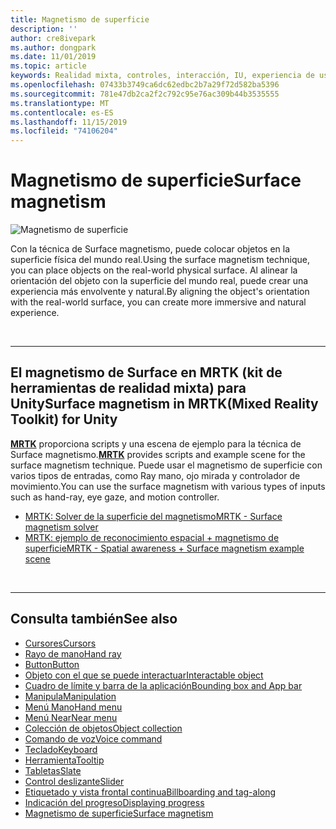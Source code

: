 ```yaml
---
title: Magnetismo de superficie
description: ''
author: cre8ivepark
ms.author: dongpark
ms.date: 11/01/2019
ms.topic: article
keywords: Realidad mixta, controles, interacción, IU, experiencia de usuario
ms.openlocfilehash: 07433b3749ca6dc62edbc2b7a29f72d582ba5396
ms.sourcegitcommit: 781e47db2ca2f2c792c95e76ac309b44b3535555
ms.translationtype: MT
ms.contentlocale: es-ES
ms.lasthandoff: 11/15/2019
ms.locfileid: "74106204"
---
```

# <a name="surface-magnetism"></a><span data-ttu-id="2c848-103">Magnetismo de superficie</span><span class="sxs-lookup"><span data-stu-id="2c848-103">Surface magnetism</span></span>

![Magnetismo de superficie](images/UX/MRTK_SurfaceMagnetism.gif)

<span data-ttu-id="2c848-105">Con la técnica de Surface magnetismo, puede colocar objetos en la superficie física del mundo real.</span><span class="sxs-lookup"><span data-stu-id="2c848-105">Using the surface magnetism technique, you can place objects on the real-world physical surface.</span></span> <span data-ttu-id="2c848-106">Al alinear la orientación del objeto con la superficie del mundo real, puede crear una experiencia más envolvente y natural.</span><span class="sxs-lookup"><span data-stu-id="2c848-106">By aligning the object's orientation with the real-world surface, you can create more immersive and natural experience.</span></span>

<br>

---

## <a name="surface-magnetism-in-mrtkmixed-reality-toolkit-for-unity"></a><span data-ttu-id="2c848-107">El magnetismo de Surface en MRTK (kit de herramientas de realidad mixta) para Unity</span><span class="sxs-lookup"><span data-stu-id="2c848-107">Surface magnetism in MRTK(Mixed Reality Toolkit) for Unity</span></span>
<span data-ttu-id="2c848-108">**[MRTK](https://github.com/Microsoft/MixedRealityToolkit-Unity)** proporciona scripts y una escena de ejemplo para la técnica de Surface magnetismo.</span><span class="sxs-lookup"><span data-stu-id="2c848-108">**[MRTK](https://github.com/Microsoft/MixedRealityToolkit-Unity)** provides scripts and example scene for the surface magnetism technique.</span></span> <span data-ttu-id="2c848-109">Puede usar el magnetismo de superficie con varios tipos de entradas, como Ray mano, ojo mirada y controlador de movimiento.</span><span class="sxs-lookup"><span data-stu-id="2c848-109">You can use the surface magnetism with various types of inputs such as hand-ray, eye gaze, and motion controller.</span></span>

* [<span data-ttu-id="2c848-110">MRTK: Solver de la superficie del magnetismo</span><span class="sxs-lookup"><span data-stu-id="2c848-110">MRTK - Surface magnetism solver</span></span>](https://microsoft.github.io/MixedRealityToolkit-Unity/Documentation/README_Solver.html#surfacemagnetism)
* [<span data-ttu-id="2c848-111">MRTK: ejemplo de reconocimiento espacial + magnetismo de superficie</span><span class="sxs-lookup"><span data-stu-id="2c848-111">MRTK - Spatial awareness + Surface magnetism example scene</span></span>](https://github.com/microsoft/MixedRealityToolkit-Unity/blob/mrtk_development/Assets/MixedRealityToolkit.Examples/Demos/Solvers/Scenes/SurfaceMagnetismSpatialAwarenessExample.unity)


<br>

---

## <a name="see-also"></a><span data-ttu-id="2c848-112">Consulta también</span><span class="sxs-lookup"><span data-stu-id="2c848-112">See also</span></span>

* [<span data-ttu-id="2c848-113">Cursores</span><span class="sxs-lookup"><span data-stu-id="2c848-113">Cursors</span></span>](cursors.md)
* [<span data-ttu-id="2c848-114">Rayo de mano</span><span class="sxs-lookup"><span data-stu-id="2c848-114">Hand ray</span></span>](point-and-commit.md)
* [<span data-ttu-id="2c848-115">Button</span><span class="sxs-lookup"><span data-stu-id="2c848-115">Button</span></span>](button.md)
* [<span data-ttu-id="2c848-116">Objeto con el que se puede interactuar</span><span class="sxs-lookup"><span data-stu-id="2c848-116">Interactable object</span></span>](interactable-object.md)
* [<span data-ttu-id="2c848-117">Cuadro de límite y barra de la aplicación</span><span class="sxs-lookup"><span data-stu-id="2c848-117">Bounding box and App bar</span></span>](app-bar-and-bounding-box.md)
* [<span data-ttu-id="2c848-118">Manipula</span><span class="sxs-lookup"><span data-stu-id="2c848-118">Manipulation</span></span>](direct-manipulation.md)
* [<span data-ttu-id="2c848-119">Menú Mano</span><span class="sxs-lookup"><span data-stu-id="2c848-119">Hand menu</span></span>](hand-menu.md)
* [<span data-ttu-id="2c848-120">Menú Near</span><span class="sxs-lookup"><span data-stu-id="2c848-120">Near menu</span></span>](near-menu.md)
* [<span data-ttu-id="2c848-121">Colección de objetos</span><span class="sxs-lookup"><span data-stu-id="2c848-121">Object collection</span></span>](object-collection.md)
* [<span data-ttu-id="2c848-122">Comando de voz</span><span class="sxs-lookup"><span data-stu-id="2c848-122">Voice command</span></span>](voice-input.md)
* [<span data-ttu-id="2c848-123">Teclado</span><span class="sxs-lookup"><span data-stu-id="2c848-123">Keyboard</span></span>](keyboard.md)
* [<span data-ttu-id="2c848-124">Herramienta</span><span class="sxs-lookup"><span data-stu-id="2c848-124">Tooltip</span></span>](tooltip.md)
* [<span data-ttu-id="2c848-125">Tabletas</span><span class="sxs-lookup"><span data-stu-id="2c848-125">Slate</span></span>](slate.md)
* [<span data-ttu-id="2c848-126">Control deslizante</span><span class="sxs-lookup"><span data-stu-id="2c848-126">Slider</span></span>](slider.md)
* [<span data-ttu-id="2c848-127">Etiquetado y vista frontal continua</span><span class="sxs-lookup"><span data-stu-id="2c848-127">Billboarding and tag-along</span></span>](billboarding-and-tag-along.md)
* [<span data-ttu-id="2c848-128">Indicación del progreso</span><span class="sxs-lookup"><span data-stu-id="2c848-128">Displaying progress</span></span>](progress.md)
* [<span data-ttu-id="2c848-129">Magnetismo de superficie</span><span class="sxs-lookup"><span data-stu-id="2c848-129">Surface magnetism</span></span>](surface-magnetism.md)